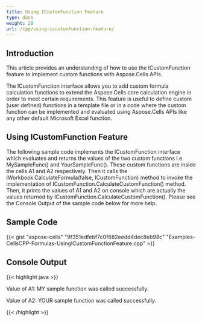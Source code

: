 ```yaml
---
title: Using ICustomFunction Feature
type: docs
weight: 20
url: /cpp/using-icustomfunction-feature/
---
```


## **Introduction**
This article provides an understanding of how to use the ICustomFunction feature to implement custom functions with Aspose.Cells APIs.

The ICustomFunction interface allows you to add custom formula calculation functions to extend the Aspose.Cells core calculation engine in order to meet certain requirements. This feature is useful to define custom (user defined) functions in a template file or in a code where the custom function can be implemented and evaluated using Aspose.Cells APIs like any other default Microsoft Excel function.
## **Using ICustomFunction Feature**
The following sample code implements the ICustomFunction interface which evaluates and returns the values of the two custom functions i.e. MySampleFunc() and YourSampleFunc(). These custom functions are inside the cells A1 and A2 respectively. Then it calls the IWorkbook.CalculateFormula(false, ICustomFunction) method to invoke the implementation of ICustomFunction.CalculateCustomFunction() method. Then, it prints the values of A1 and A2 on console which are actually the values returned by ICustomFunction.CalculateCustomFunction(). Please see the Console Output of the sample code below for more help.
## **Sample Code**
{{< gist "aspose-cells" "9f351edfebf7c0f682eedd4dec8eb98c" "Examples-CellsCPP-Formulas-UsingICustomFunctionFeature.cpp" >}}


## **Console Output**
{{< highlight java >}}

 Value of A1: MY sample function was called successfully.

Value of A2: YOUR sample function was called successfully.

{{< /highlight >}}
